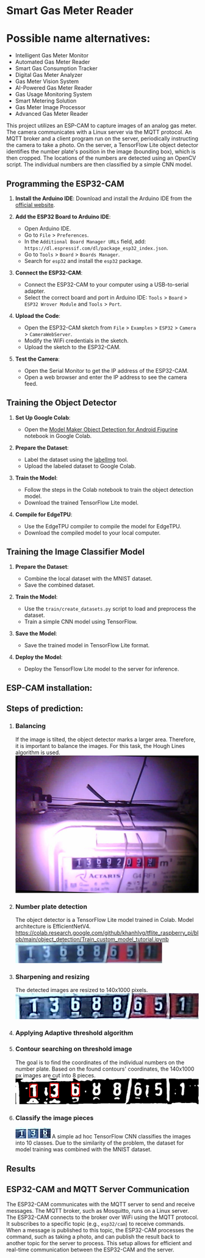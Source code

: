 # Smart Gas Meter Reader

# Possible name alternatives:
- Intelligent Gas Meter Monitor
- Automated Gas Meter Reader
- Smart Gas Consumption Tracker
- Digital Gas Meter Analyzer
- Gas Meter Vision System
- AI-Powered Gas Meter Reader
- Gas Usage Monitoring System
- Smart Metering Solution
- Gas Meter Image Processor
- Advanced Gas Meter Reader

This project utilizes an ESP-CAM to capture images of an analog gas meter. The camera communicates with a Linux server via the MQTT protocol. An MQTT broker and a client program run on the server, periodically instructing the camera to take a photo. On the server, a TensorFlow Lite object detector identifies the number plate's position in the image (bounding box), which is then cropped. The locations of the numbers are detected using an OpenCV script. The individual numbers are then classified by a simple CNN model.

## Programming the ESP32-CAM

1. **Install the Arduino IDE**: Download and install the Arduino IDE from the [official website](https://www.arduino.cc/en/software).

2. **Add the ESP32 Board to Arduino IDE**:
    - Open Arduino IDE.
    - Go to `File` > `Preferences`.
    - In the `Additional Board Manager URLs` field, add: `https://dl.espressif.com/dl/package_esp32_index.json`.
    - Go to `Tools` > `Board` > `Boards Manager`.
    - Search for `esp32` and install the `esp32` package.

3. **Connect the ESP32-CAM**:
    - Connect the ESP32-CAM to your computer using a USB-to-serial adapter.
    - Select the correct board and port in Arduino IDE: `Tools` > `Board` > `ESP32 Wrover Module` and `Tools` > `Port`.

4. **Upload the Code**:
    - Open the ESP32-CAM sketch from `File` > `Examples` > `ESP32` > `Camera` > `CameraWebServer`.
    - Modify the WiFi credentials in the sketch.
    - Upload the sketch to the ESP32-CAM.

5. **Test the Camera**:
    - Open the Serial Monitor to get the IP address of the ESP32-CAM.
    - Open a web browser and enter the IP address to see the camera feed.

## Training the Object Detector

1. **Set Up Google Colab**:
    - Open the [Model Maker Object Detection for Android Figurine](https://colab.research.google.com/github/khanhlvg/tflite_raspberry_pi/blob/main/object_detection/Train_custom_model_tutorial.ipynb) notebook in Google Colab.

2. **Prepare the Dataset**:
    - Label the dataset using the [labelImg](https://github.com/HumanSignal/labelImg) tool.
    - Upload the labeled dataset to Google Colab.

3. **Train the Model**:
    - Follow the steps in the Colab notebook to train the object detection model.
    - Download the trained TensorFlow Lite model.

4. **Compile for EdgeTPU**:
    - Use the EdgeTPU compiler to compile the model for EdgeTPU.
    - Download the compiled model to your local computer.

## Training the Image Classifier Model

1. **Prepare the Dataset**:
    - Combine the local dataset with the MNIST dataset.
    - Save the combined dataset.

2. **Train the Model**:
    - Use the `train/create_datasets.py` script to load and preprocess the dataset.
    - Train a simple CNN model using TensorFlow.

3. **Save the Model**:
    - Save the trained model in TensorFlow Lite format.

4. **Deploy the Model**:
    - Deploy the TensorFlow Lite model to the server for inference.


## ESP-CAM installation:

## Steps of prediction:

1. ### Balancing
    If the image is tilted, the object detector marks a larger area. Therefore, it is important to balance the images.
    For this task, the Hough Lines algorithm is used.
    ![img.png](demo_images/gas_meter_whole.png)
2. ### Number plate detection
    The object detector is a TensorFlow Lite model trained in Colab.
    Model architecture is EfficientNetV4.
    https://colab.research.google.com/github/khanhlvg/tflite_raspberry_pi/blob/main/object_detection/Train_custom_model_tutorial.ipynb
    ![img_1.png](demo_images/numbers_raw.png)
3. ### Sharpening and resizing
    The detected images are resized to 140x1000 pixels.
    ![img_2.png](demo_images/numbers_sharpened.png)
4. ### Applying Adaptive threshold algorithm
5. ### Contour searching on threshold image
    The goal is to find the coordinates of the individual numbers on the number plate.
    Based on the found contours' coordinates, the 140x1000 px images are cut into 8 pieces.
    ![img_3.png](demo_images/numbers_contours.png)
6. ### Classify the image pieces
   ![img_4.png](demo_images/number_1.png)
   ![img_5.png](demo_images/number_3.png)
   ![img_6.png](demo_images/number_6.png)
   A simple ad hoc TensorFlow CNN classifies the images into 10 classes. Due to the similarity of the problem, the dataset for model training was combined with the MNIST dataset.

## Results


## ESP32-CAM and MQTT Server Communication

The ESP32-CAM communicates with the MQTT server to send and receive messages. The MQTT broker, such as Mosquitto, runs on a Linux server. The ESP32-CAM connects to the broker over WiFi using the MQTT protocol. It subscribes to a specific topic (e.g., `esp32/cam`) to receive commands. When a message is published to this topic, the ESP32-CAM processes the command, such as taking a photo, and can publish the result back to another topic for the server to process. This setup allows for efficient and real-time communication between the ESP32-CAM and the server.